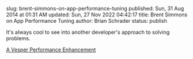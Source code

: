 slug: brent-simmons-on-app-performance-tuning
published: Sun, 31 Aug 2014 at 01:31 AM
updated: Sun, 27 Nov 2022 04:42:17 
title: Brent Simmons on App Performance Tuning
author: Brian Schrader
status: publish

It's always cool to see into another developer's approach to solving problems.

[A Vesper Performance Enhancement](http://inessential.com/2014/08/28/a_vesper_performance_enhancement)